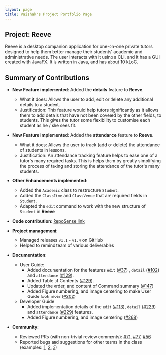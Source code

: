 ```yaml
---
layout: page
title: Vaishak's Project Portfolio Page
---
```


## Project: Reeve

Reeve is a desktop companion application for one-on-one private tutors designed to help them better manage their students' academic and administrative needs.
The user interacts with it using a CLI, and it has a GUI created with JavaFX. It is written in Java, and has about 10 kLoC.

## Summary of Contributions

* **New Feature implemented**: Added the **details** feature to **Reeve**.
  * What it does: Allows the user to add, edit or delete any additional details to a student.
  * Justification: This feature would help tutors significantly as it allows them to add details that have not been
  covered by the other fields, to students. This gives the tutor some flexibility to customise each student as he / she
  sees fit.  

* **New Feature implemented**: Added the **attendance** feature to **Reeve**.
  * What it does: Allows the user to track (add or delete) the attendance of students in lessons.
  * Justification: An attendance tracking feature helps to ease one of a tutor's many required tasks. This is helps them
   by greatly simplifying the process of taking and storing the attendance of the tutor's many students.

* **Other Enhancements implemented**:
  * Added the `Academic` class to restructure `Student`.
  * Added the `ClassTime` and `ClassVenue` that are required fields in `Student`.
  * Adapted the `edit` command to work with the new structure of `Student` in **Reeve**.

* **Code contribution**: [RepoSense link](https://nus-cs2103-ay2021s1.github.io/tp-dashboard/#breakdown=true&search=vaishakanand)

* **Project management**:
  * Managed releases `v1.1` - `v1.4` on GitHub
  * Helped to remind team of various deliverables

* **Documentation**:
  * User Guide:
    * Added documentation for the features `edit` ([\#37](https://github.com/AY2021S1-CS2103T-W15-2/tp/pull/37)) , `detail` ([\#102](https://github.com/AY2021S1-CS2103T-W15-2/tp/pull/102)) and `attendance` ([\#129](https://github.com/AY2021S1-CS2103T-W15-2/tp/pull/129)).
    * Added Table of Contents ([\#129](https://github.com/AY2021S1-CS2103T-W15-2/tp/pull/129)).
    * Updated the order, and content of Command summary ([\#147](https://github.com/AY2021S1-CS2103T-W15-2/tp/pull/147))
    * Added Figure numbering, and image centering to make User Guide look nicer ([\#262](https://github.com/AY2021S1-CS2103T-W15-2/tp/pull/262))  
  * Developer Guide:
    * Added implementation details of the `edit` ([\#113](https://github.com/AY2021S1-CS2103T-W15-2/tp/pull/113)), `detail` ([\#229](https://github.com/AY2021S1-CS2103T-W15-2/tp/pull/229)) and `attendance` ([\#229](https://github.com/AY2021S1-CS2103T-W15-2/tp/pull/229)) features.
    * Added Figure numbering, and image centering ([\#268](https://github.com/AY2021S1-CS2103T-W15-2/tp/pull/268))

* **Community**:
  * Reviewed PRs (with non-trivial review comments): [\#71](https://github.com/AY2021S1-CS2103T-W15-2/tp/pull/71), [\#77](https://github.com/AY2021S1-CS2103T-W15-2/tp/pull/77), [\#56](https://github.com/AY2021S1-CS2103T-W15-2/tp/pull/56)
  * Reported bugs and suggestions for other teams in the class (examples: [1](https://github.com/VaishakAnand/ped/issues/5), [2](https://github.com/VaishakAnand/ped/issues/2), [3](https://github.com/VaishakAnand/ped/issues/3))
